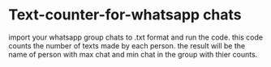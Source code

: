 # Text-counter-for-whatsapp chats
import your whatsapp group chats to .txt format and run the code.
this code counts the number of texts made by each person.
the result will be the name of person with max chat and min chat in the group with thier counts.

